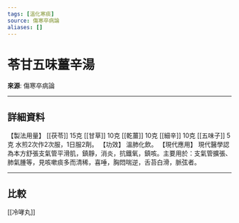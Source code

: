 ```yaml
---
tags: [溫化寒痰]
source: 傷寒卒病論
aliases: []
---
```


# 苓甘五味薑辛湯

**來源**: 傷寒卒病論  

---

## 詳細資料
【製法用量】 [[茯苓]] 15克 [[甘草]] 10克 [[乾薑]] 10克 [[細辛]] 10克 [[五味子]] 5克
水煎2次作2次服，1日服2劑。
【功效】
溫肺化飲。
【現代應用】
現代醫學認為本方舒張支氣管平滑肌，鎮靜，消炎，抗鐵氧，鎮咳。主要用於：支氣管擴張、肺氣腫等，見咳嗽痰多而清稀，喜唾，胸悶喘逆，舌苔白滑，脈弦者。

---

## 比較
[[冷哮丸]]

